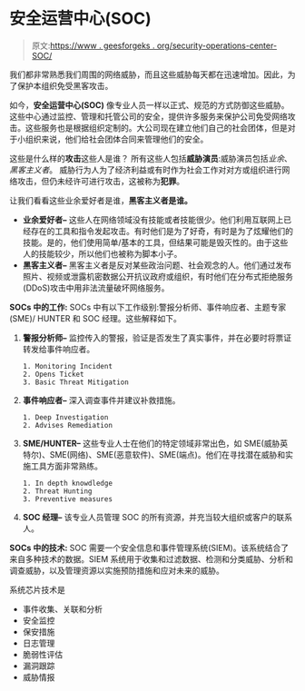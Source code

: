 # 安全运营中心(SOC)

> 原文:[https://www . geesforgeks . org/security-operations-center-SOC/](https://www.geeksforgeeks.org/security-operations-center-soc/)

我们都非常熟悉我们周围的网络威胁，而且这些威胁每天都在迅速增加。因此，为了保护本组织免受黑客攻击。

如今，**安全运营中心(SOC)** 像专业人员一样以正式、规范的方式防御这些威胁。这些中心通过监控、管理和托管公司的安全，提供许多服务来保护公司免受网络攻击。这些服务也是根据组织定制的。大公司现在建立他们自己的社会团体，但是对于小组织来说，他们给社会团体合同来管理他们的安全。

这些是什么样的**攻击**这些人是谁？
所有这些人包括**威胁演员**:威胁演员包括*业余*、*黑客主义者*。
威胁行为人为了经济利益或有时作为社会工作对对方或组织进行网络攻击，但仍未经许可进行攻击，这被称为**犯罪**。

让我们看看这些业余爱好者是谁，**黑客主义者是谁。**

*   **业余爱好者–**
    这些人在网络领域没有技能或者技能很少。他们利用互联网上已经存在的工具和指令发起攻击。有时他们是为了好奇，有时是为了炫耀他们的技能。是的，他们使用简单/基本的工具，但结果可能是毁灭性的。由于这些人的技能较少，所以他们也被称为脚本小子。
*   **黑客主义者–**
    黑客主义者是反对某些政治问题、社会观念的人。他们通过发布照片、视频或泄露机密数据公开抗议政府或组织，有时他们在分布式拒绝服务(DDoS)攻击中用非法流量破坏网络服务。

**SOCs 中的工作:**
SOCs 中有以下工作级别:警报分析师、事件响应者、主题专家(SME)/ HUNTER 和 SOC 经理。这些解释如下。

1.  **警报分析师–**
    监控传入的警报，验证是否发生了真实事件，并在必要时将票证转发给事件响应者。

    ```
    1. Monitoring Incident
    2. Opens Ticket
    3. Basic Threat Mitigation 
    ```

2.  **事件响应者–**
    深入调查事件并建议补救措施。

    ```
    1. Deep Investigation
    2. Advises Remediation 
    ```

3.  **SME/HUNTER–**
    这些专业人士在他们的特定领域非常出色，如 SME(威胁英特尔)、SME(网络)、SME(恶意软件)、SME(端点)。他们在寻找潜在威胁和实施工具方面非常熟练。

    ```
    1. In depth knowdledge
    2. Threat Hunting
    3. Preventive measures 
    ```

4.  **SOC 经理–**
    该专业人员管理 SOC 的所有资源，并充当较大组织或客户的联系人。

**SOCs 中的技术:**
SOC 需要一个安全信息和事件管理系统(SIEM)。该系统结合了来自多种技术的数据。SIEM 系统用于收集和过滤数据、检测和分类威胁、分析和调查威胁，以及管理资源以实施预防措施和应对未来的威胁。

系统芯片技术是

*   事件收集、关联和分析
*   安全监控
*   保安措施
*   日志管理
*   脆弱性评估
*   漏洞跟踪
*   威胁情报